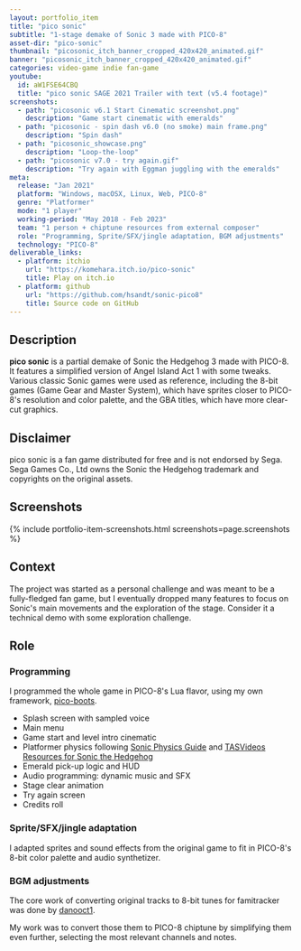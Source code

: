 ```yaml
---
layout: portfolio_item
title: "pico sonic"
subtitle: "1-stage demake of Sonic 3 made with PICO-8"
asset-dir: "pico-sonic"
thumbnail: "picosonic_itch_banner_cropped_420x420_animated.gif"
banner: "picosonic_itch_banner_cropped_420x420_animated.gif"
categories: video-game indie fan-game
youtube:
  id: aW1FSE64CBQ
  title: "pico sonic SAGE 2021 Trailer with text (v5.4 footage)"
screenshots:
  - path: "picosonic v6.1 Start Cinematic screenshot.png"
    description: "Game start cinematic with emeralds"
  - path: "picosonic - spin dash v6.0 (no smoke) main frame.png"
    description: "Spin dash"
  - path: "picosonic_showcase.png"
    description: "Loop-the-loop"
  - path: "picosonic v7.0 - try again.gif"
    description: "Try again with Eggman juggling with the emeralds"
meta:
  release: "Jan 2021"
  platform: "Windows, macOSX, Linux, Web, PICO-8"
  genre: "Platformer"
  mode: "1 player"
  working-period: "May 2018 - Feb 2023"
  team: "1 person + chiptune resources from external composer"
  role: "Programming, Sprite/SFX/jingle adaptation, BGM adjustments"
  technology: "PICO-8"
deliverable_links:
  - platform: itchio
    url: "https://komehara.itch.io/pico-sonic"
    title: Play on itch.io
  - platform: github
    url: "https://github.com/hsandt/sonic-pico8"
    title: Source code on GitHub
---
```


## Description

**pico sonic** is a partial demake of Sonic the Hedgehog 3 made with PICO-8. It features a simplified version of Angel Island Act 1 with some tweaks. Various classic Sonic games were used as reference, including the 8-bit games (Game Gear and Master System), which have sprites closer to PICO-8's resolution and color palette, and the GBA titles, which have more clear-cut graphics.

## Disclaimer

pico sonic is a fan game distributed for free and is not endorsed by Sega. Sega Games Co., Ltd owns the Sonic the Hedgehog trademark and copyrights on the original assets.

## Screenshots

{% include portfolio-item-screenshots.html screenshots=page.screenshots %}

## Context

The project was started as a personal challenge and was meant to be a fully-fledged fan game, but I eventually dropped many features to focus on Sonic's main movements and the exploration of the stage. Consider it a technical demo with some exploration challenge.

## Role

### Programming

I programmed the whole game in PICO-8's Lua flavor, using my own framework, [pico-boots](https://github.com/hsandt/pico-boots).

- Splash screen with sampled voice
- Main menu
- Game start and level intro cinematic
- Platformer physics following [Sonic Physics Guide](http://info.sonicretro.org/Sonic_Physics_Guide) and [TASVideos Resources for Sonic the Hedgehog](http://tasvideos.org/GameResources/Genesis/SonicTheHedgehog.html)
- Emerald pick-up logic and HUD
- Audio programming: dynamic music and SFX
- Stage clear animation
- Try again screen
- Credits roll

### Sprite/SFX/jingle adaptation

I adapted sprites and sound effects from the original game to fit in PICO-8's 8-bit color palette and audio synthetizer.

### BGM adjustments

The core work of converting original tracks to 8-bit tunes for famitracker was done by [danooct1](https://www.youtube.com/@8BitDanooct1).

My work was to convert those them to PICO-8 chiptune by simplifying them even further, selecting the most relevant channels and notes.
